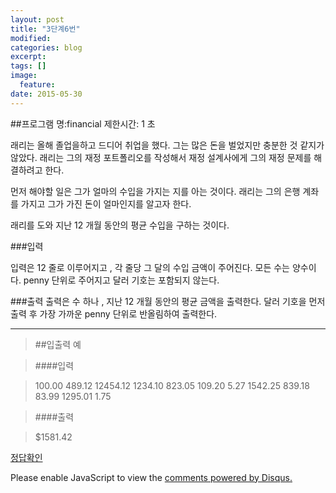 ```yaml
---
layout: post
title: "3단계6번"
modified:
categories: blog
excerpt:
tags: []
image:
  feature:
date: 2015-05-30
---
```

##프로그램 명:financial
제한시간: 1 초

래리는 올해 졸업을하고 드디어 취업을 했다. 그는 많은 돈을 벌었지만 충분한 것 같지가 않았다. 래리는 그의 재정 포트폴리오를 작성해서 재정 설계사에게 그의 재정 문제를 해결하려고 한다. 

먼저 해야할 일은 그가 얼마의 수입을 가지는 지를 아는 것이다. 래리는 그의 은행 계좌를 가지고 그가 가진 돈이 얼마인지를 알고자 한다. 

래리를 도와 지난 12 개월 동안의 평균 수입을 구하는 것이다. 



###입력


입력은 12 줄로 이루어지고 , 각 줄당 그 달의 수입 금액이 주어진다. 모든 수는 양수이다. penny 단위로 주어지고 달러 기호는 포함되지 않는다. 


###출력
출력은 수 하나 , 지난 12 개월 동안의 평균 금액을 출력한다. 
달러 기호을 먼저 출력 후 가장 가까운 penny 단위로 반올림하여 출력한다. 


-------
> ##입출력 예

>####입력

>100.00
>489.12
>12454.12
>1234.10
>823.05
>109.20
>5.27
>1542.25
>839.18
>83.99
>1295.01
>1.75

>####출력

>$1581.42


[정답확인]

[정답확인]:http://183.106.113.109/judgeonline/showmessage.php?pname=financial

<div id="disqus_thread"></div>
<script type="text/javascript">
    /* * * CONFIGURATION VARIABLES * * */
    var disqus_shortname = 'junyoung0225';
    
    /* * * DON'T EDIT BELOW THIS LINE * * */
    (function() {
        var dsq = document.createElement('script'); dsq.type = 'text/javascript'; dsq.async = true;
        dsq.src = '//' + disqus_shortname + '.disqus.com/embed.js';
        (document.getElementsByTagName('head')[0] || document.getElementsByTagName('body')[0]).appendChild(dsq);
    })();
</script>
<noscript>Please enable JavaScript to view the <a href="https://disqus.com/?ref_noscript" rel="nofollow">comments powered by Disqus.</a></noscript>
